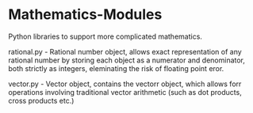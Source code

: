 # Mathematics-Modules
Python libraries to support more complicated mathematics.

rational.py - Rational number object, 
  allows exact representation of any rational number by storing each object as a numerator and denominator,
  both strictly as integers, eleminating the risk of floating point eror.
  
vector.py   - Vector object,
  contains the vectorr object, which allows forr operations involving traditional vector arithmetic (such as dot products, cross products etc.)
  
